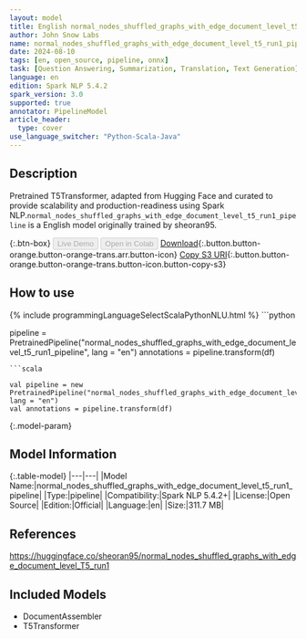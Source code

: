 ```yaml
---
layout: model
title: English normal_nodes_shuffled_graphs_with_edge_document_level_t5_run1_pipeline pipeline T5Transformer from sheoran95
author: John Snow Labs
name: normal_nodes_shuffled_graphs_with_edge_document_level_t5_run1_pipeline
date: 2024-08-10
tags: [en, open_source, pipeline, onnx]
task: [Question Answering, Summarization, Translation, Text Generation]
language: en
edition: Spark NLP 5.4.2
spark_version: 3.0
supported: true
annotator: PipelineModel
article_header:
  type: cover
use_language_switcher: "Python-Scala-Java"
---
```


## Description

Pretrained T5Transformer, adapted from Hugging Face and curated to provide scalability and production-readiness using Spark NLP.`normal_nodes_shuffled_graphs_with_edge_document_level_t5_run1_pipeline` is a English model originally trained by sheoran95.

{:.btn-box}
<button class="button button-orange" disabled>Live Demo</button>
<button class="button button-orange" disabled>Open in Colab</button>
[Download](https://s3.amazonaws.com/auxdata.johnsnowlabs.com/public/models/normal_nodes_shuffled_graphs_with_edge_document_level_t5_run1_pipeline_en_5.4.2_3.0_1723253635209.zip){:.button.button-orange.button-orange-trans.arr.button-icon}
[Copy S3 URI](s3://auxdata.johnsnowlabs.com/public/models/normal_nodes_shuffled_graphs_with_edge_document_level_t5_run1_pipeline_en_5.4.2_3.0_1723253635209.zip){:.button.button-orange.button-orange-trans.button-icon.button-copy-s3}

## How to use



<div class="tabs-box" markdown="1">
{% include programmingLanguageSelectScalaPythonNLU.html %}
```python

pipeline = PretrainedPipeline("normal_nodes_shuffled_graphs_with_edge_document_level_t5_run1_pipeline", lang = "en")
annotations =  pipeline.transform(df)   

```
```scala

val pipeline = new PretrainedPipeline("normal_nodes_shuffled_graphs_with_edge_document_level_t5_run1_pipeline", lang = "en")
val annotations = pipeline.transform(df)

```
</div>

{:.model-param}
## Model Information

{:.table-model}
|---|---|
|Model Name:|normal_nodes_shuffled_graphs_with_edge_document_level_t5_run1_pipeline|
|Type:|pipeline|
|Compatibility:|Spark NLP 5.4.2+|
|License:|Open Source|
|Edition:|Official|
|Language:|en|
|Size:|311.7 MB|

## References

https://huggingface.co/sheoran95/normal_nodes_shuffled_graphs_with_edge_document_level_T5_run1

## Included Models

- DocumentAssembler
- T5Transformer